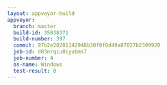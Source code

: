 ```yaml
---
layout: appveyor-build
appveyor:
  branch: master
  build-id: 35038371
  build-number: 397
  commit: 97b2e28281142948b30f8f0d49a87027b2309920
  job-id: d03nrqiu0iyubms7
  job-number: 4
  os-name: Windows
  test-result: 0
---
```


